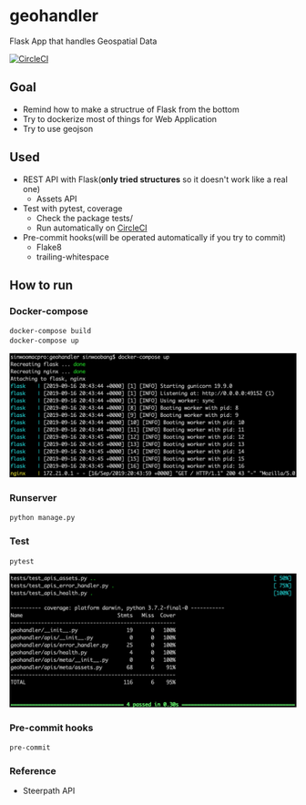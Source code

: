 # geohandler
Flask App that handles Geospatial Data

[![CircleCI](https://circleci.com/gh/sinwoobang/geohandler.svg?style=svg)](https://circleci.com/gh/sinwoobang/geohandler)

## Goal
- Remind how to make a structrue of Flask from the bottom
- Try to dockerize most of things for Web Application
- Try to use geojson

## Used
- REST API with Flask(**only tried structures** so it doesn't work like a real one)
  - Assets API
- Test with pytest, coverage
  - Check the package tests/
  - Run automatically on [CircleCI](https://circleci.com/gh/sinwoobang/geohandler)
- Pre-commit hooks(will be operated automatically if you try to commit)
  - Flake8
  - trailing-whitespace

## How to run
### Docker-compose
```bash
docker-compose build
docker-compose up
```
<img src="https://github.com/sinwoobang/geohandler/blob/master/.images/docker.png">

### Runserver
```bash
python manage.py
```

### Test
```bash
pytest
```
<img src="https://github.com/sinwoobang/geohandler/blob/master/.images/test.png">

### Pre-commit hooks
```bash
pre-commit
```

### Reference
- Steerpath API
